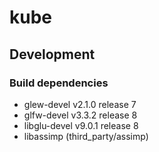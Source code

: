 # kube

## Development

### Build dependencies

* glew-devel v2.1.0 release 7
* glfw-devel v3.3.2 release 8
* libglu-devel v9.0.1 release 8
* libassimp (third_party/assimp)